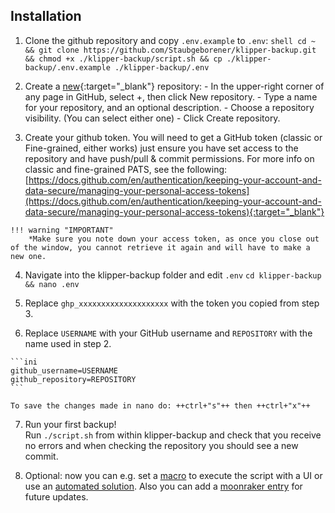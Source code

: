 ## Installation
  1. Clone the github repository and copy `.env.example` to `.env`:
    ```shell
    cd ~ && git clone https://github.com/Staubgeborener/klipper-backup.git && chmod +x ./klipper-backup/script.sh && cp ./klipper-backup/.env.example ./klipper-backup/.env
    ```

  2. Create a [new](https://github.com/new){:target="_blank"} repository:
    - In the upper-right corner of any page in GitHub, select +, then click New repository.
    - Type a name for your repository, and an optional description.
    - Choose a repository visibility. (You can select either one)
    - Click Create repository.  

  3. Create your github token. You will need to get a GitHub token (classic or Fine-grained, either works) just ensure you have set access to the repository and have push/pull & commit permissions.
    For more info on classic and fine-grained PATS, see the following: [https://docs.github.com/en/authentication/keeping-your-account-and-data-secure/managing-your-personal-access-tokens](https://docs.github.com/en/authentication/keeping-your-account-and-data-secure/managing-your-personal-access-tokens){:target="_blank"}    

    !!! warning "IMPORTANT"
        *Make sure you note down your access token, as once you close out of the window, you cannot retrieve it again and will have to make a new one.  

  4. Navigate into the klipper-backup folder and edit `.env`
    ```
    cd klipper-backup && nano .env
    ```  

  5. Replace `ghp_xxxxxxxxxxxxxxxxxxxx` with the token you copied from step 3.

  6. Replace `USERNAME` with your GitHub username and `REPOSITORY` with the name used in step 2.

    ```ini
    github_username=USERNAME
    github_repository=REPOSITORY
    ```

    To save the changes made in nano do: ++ctrl+"s"++ then ++ctrl+"x"++  

  7. Run your first backup!  
    Run `./script.sh` from within klipper-backup and check that you receive no errors and when
    checking the repository you should see a new commit.  

  8. Optional: now you can e.g. set a [macro](manual.md/#klipper-macro) to execute the script with a UI or use an [automated solution](automation.md). Also you can add a [moonraker entry](updating.md/#moonraker-update-manager) for future updates.